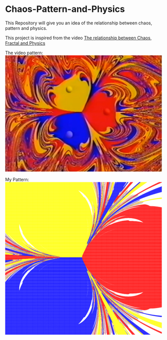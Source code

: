 # Chaos-Pattern-and-Physics
This Repository will give you an idea of the relationship between chaos, pattern and physics.

This project is inspired from the video [The relationship between Chaos, Fractal and Physics](https://youtu.be/C5Jkgvw-Z6E)

The video pattern:
![image not found!](https://github.com/Astrojigs/Chaos-Pattern-and-Physics/blob/main/chaos-fractal-physics-original.jpg)

My Pattern:
![None](https://github.com/Astrojigs/Chaos-Pattern-and-Physics/blob/main/NicePattern.png)
